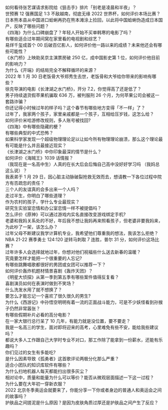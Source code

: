 如何看待张艺谋请求影院给《狙击手》排片「别老是凌晨和半夜」？  
世预赛 12 强赛国足 1:3 不敌越南，彻底无缘 2022 世界杯，如何评价本场比赛？  
日本熊本县从中国进口蛤蜊再扔在熊本滩涂上捡回，以此将中国蛤蜊伪造成日本国产，反映了哪些问题？  
《四海》为什么口碑崩盘了？年轻人开始不买单韩寒的电影了吗？  
有哪些适合过年期间窝在家里看的电视剧和综艺？  
易烊千玺成首个 00 后破百亿影人，如何评价他一路以来的成绩？未来他还会有哪些可能性？  
《水门桥》上映助吴京主演票房破 250 亿，成中国影史第 1 位，如何评价他目前的影响力？  
为什么《开端》的结局完全不解释循环的来源？  
2022 年 1 月 30 日老饭骨大爷郑秀生去世，老饭骨和大爷给你带来的影响有哪些？  
徐克导演的电影《长津湖之水门桥》，开分 7.2，你觉得高了还是低了？  
男子持续退货假苹果机骗取 636 万，被判服刑 26 个月，为何苹果公司会被这一套路诈骗？  
你还记得小时候过年的样子吗？这个春节有哪些地方变得「不一样」了？  
过年了，我家两个孩子，家里亲戚都是一个孩子，互相给压岁钱，这怎么给？  
如何评价米哈游修改规则，多人账号被找回?  
《四海》中有哪些隐藏的梗？  
有哪些典型的中式恐怖？  
如果科学家发现一个超级物理理论足以让如今所有物理理论崩溃，那么这个理论最有可能是什么并且最接近现实？  
《长津湖之水门桥》中你印象最深的情节是什么？  
如何评价《海贼王》1039 话情报？  
（我现在是一名高中生）人真的在长大后会后悔自己高中没好好学习吗 （我妈总这么说）？  
我表弟于 1 月 29 日，因心脏主动脉破裂抢救无效而去，想请教一下各位过程中院方有否疏忽的责任？  
三个人的友谊真的会多出来一个人吗？  
走过半生，你明白了哪些道理？  
作为农村的孩子，学什么专业最现实？  
研究生实验室恋情和办公室恋情一样不被提倡吗？  
怎么评价《原神》可以通过游戏内实名直接改变游戏绑定手机?  
老婆和我妈关系处的不好，年后我不想让我妈再来照看孩子，但老婆非要我妈来，为此吵了一架，该怎么办？  
过年父母不断建议我学计算机专业，我希望他们尊重我的想法，我该怎么拒绝？  
NBA 21-22 赛季勇士 124:120 逆转马刺取 7 连胜，普尔 31 分，如何评价这场比赛？  
过年许多人会选择就地过年，你想对他们祝福些什么送去新春的温暖？  
究竟要怎样才能把一个很重要的人忘记?  
有哪些跳舞唱歌都很好的男团或女团可以推荐一下？  
如何评价轰炸机题材情景喜剧《轰炸天团》？  
《明星大侦探》从第一季到第五季有哪些案件值得反复看？  
喜剧演员如何在表演时做到不笑场？  
什么洗发水用了就不想换了？  
要怎么才能忘记一个喜欢了很久很久的男生?  
为什么《西游记》中孙悟空明明有着一流的正面战斗能力，可是不少妖怪看到孙猴子仍然非常嚣张？  
有哪些假期补片必看的高分电影？  
在一家大银行总行呆了 10 几年，有能力就是没位置，要不要走？  
我是一名高三的学生，面对即将迎来的高考，心里难免有些不安，能给我些建议吗？  
都说大多人工作跟自己大学时专业不对口，那工作除了能拿到一份薪水，还能有乐趣吗？  
你们见过的女生有多能吃?  
是什么因素导致《孤勇者》这首歌评论两极分化那么严重？  
适合小团队的知识库软件有哪些？  
为什么扫地机器人每天都能扫出很多灰尘？  
相对论中，质量和能量为什么可以等价？能否从微观层面描述一下这一过程？  
为什么要在大年初一穿新衣服？  
2022 北京冬季奥运会就要来了，你能分享一下你或者身边的普通人和奥运会之间的故事吗？  
护肤品之间搓泥是什么原因？是因为皮肤角质过厚还是护肤品之间产生了反应？  
